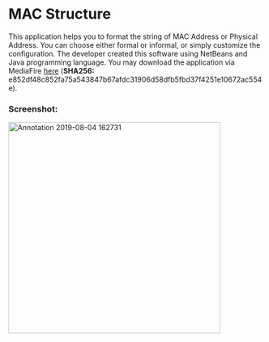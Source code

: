 # MAC Structure

This application helps you to format the string of MAC Address or Physical Address. You can choose either formal or informal, or simply customize the configuration. The developer created this software using NetBeans and Java programming language. You may download the application via MediaFire [here](http://www.mediafire.com/file/ixwln92njlfpmvk/Mac_Structure_v1.0.0.rar/file) (__SHA256:__ e852df48c852fa75a543847b67afdc31906d58dfb5fbd37f4251e10672ac554e).

### __Screenshot__:
<img width="418" alt="Annotation 2019-08-04 162731" src="https://user-images.githubusercontent.com/47683574/62421534-e94df380-b6d5-11e9-80b8-3d3abfe0ddea.png">
